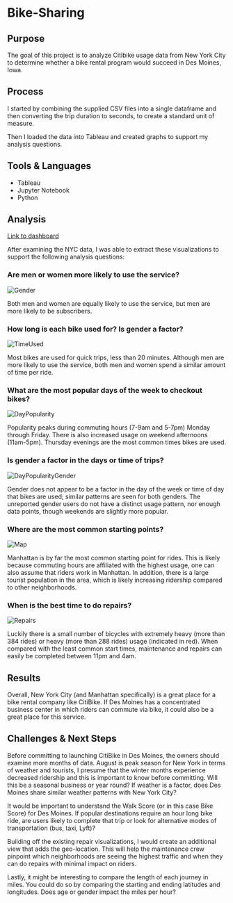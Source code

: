 # Bike-Sharing

## Purpose
The goal of this project is to analyze Citibike usage data from New York City to determine whether a bike rental program would succeed in Des Moines, Iowa.

## Process
I started by combining the supplied CSV files into a single dataframe and then converting the trip duration to seconds, to create a standard unit of measure.

Then I loaded the data into Tableau and created graphs to support my analysis questions.

## Tools & Languages

* Tableau
* Jupyter Notebook
* Python

## Analysis
[Link to dashboard](https://public.tableau.com/profile/kaitlin.rockway#!/vizhome/NYC_Citibike_Analysis_Challenge/Analysis)

After examining the NYC data, I was able to extract these visualizations to support the following analysis questions:

### Are men or women more likely to use the service?
![Gender](https://github.com/krockway/Bike-Sharing/blob/main/images/Gender.png)

Both men and women are equally likely to use the service, but men are more likely to be subscribers.

### How long is each bike used for? Is gender a factor?
![TimeUsed](https://github.com/krockway/Bike-Sharing/blob/main/images/TimeUsed.png)

Most bikes are used for quick trips, less than 20 minutes. Although men are more likely to use the service, both men and women spend a similar amount of time per ride.

### What are the most popular days of the week to checkout bikes?
![DayPopularity](https://github.com/krockway/Bike-Sharing/blob/main/images/DayPopularity.png)

Popularity peaks during commuting hours (7-9am and 5-7pm) Monday through Friday. There is also increased usage on weekend afternoons (11am-5pm). Thursday evenings are the most common times bikes are used.

### Is gender a factor in the days or time of trips?
![DayPopularityGender](https://github.com/krockway/Bike-Sharing/blob/main/images/DayPopularityGender.png)

Gender does not appear to be a factor in the day of the week or time of day that bikes are used; similar patterns are seen for both genders. The unreported gender users do not have a distinct usage pattern, nor enough data points, though weekends are slightly more popular.

### Where are the most common starting points?
![Map](https://github.com/krockway/Bike-Sharing/blob/main/images/Map.png)

Manhattan is by far the most common starting point for rides. This is likely because commuting hours are affiliated with the highest usage, one can also assume that riders work in Manhattan. In addition, there is a large tourist population in the area, which is likely increasing ridership compared to other neighborhoods.

### When is the best time to do repairs?
![Repairs](https://github.com/krockway/Bike-Sharing/blob/main/images/Repairs.png)

Luckily there is a small number of bicycles with extremely heavy (more than 384 rides) or heavy (more than 288 rides) usage (indicated in red). When compared with the least common start times, maintenance and repairs can easily be completed between 11pm and 4am.

## Results

Overall, New York City (and Manhattan specifically) is a great place for a bike rental company like CitiBike. If Des Moines has a concentrated business center in which riders can commute via bike, it could also be a great place for this service.

## Challenges & Next Steps

Before committing to launching CitiBike in Des Moines, the owners should examine more months of data. August is peak season for New York in terms of weather and tourists, I presume that the winter months experience decreased ridership and this is important to know before committing. Will this be a seasonal business or year round? If weather is a factor, does Des Moines share similar weather patterns with New York City?

It would be important to understand the Walk Score (or in this case Bike Score) for Des Moines. If popular destinations require an hour long bike ride, are users likely to complete that trip or look for alternative modes of transportation (bus, taxi, Lyft)?

Building off the existing repair visualizations, I would create an additional view that adds the geo-location. This will help the maintenance crew pinpoint which neighborhoods are seeing the highest traffic and when they can do repairs with minimal impact on riders.

Lastly, it might be interesting to compare the length of each journey in miles. You could do so by comparing the starting and ending latitudes and longitudes. Does age or gender impact the miles per hour?
